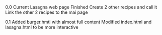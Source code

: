 0.0
Current Lasagna web page Finished
Create 2 other recipes and call it 
Link the other 2 recipes to the mai page

0.1
Added burger.hmtl with almost full content
Modified index.html and lasagna.html to be more interactive